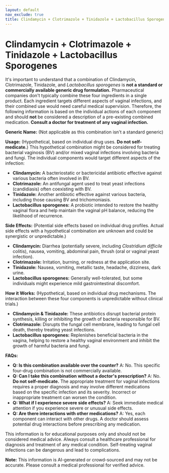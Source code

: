```yaml
---
layout: default
nav_exclude: true
title: Clindamycin + Clotrimazole + Tinidazole + Lactobacillus Sporogenes
---
```


# Clindamycin + Clotrimazole + Tinidazole + Lactobacillus Sporogenes

It's important to understand that a combination of Clindamycin, Clotrimazole, Tinidazole, and *Lactobacillus sporogenes* is **not a standard or commercially available generic drug formulation.**  Pharmaceutical companies don't typically combine these four ingredients in a single product.  Each ingredient targets different aspects of vaginal infections, and their combined use would need careful medical supervision.  Therefore, the following information is based on the individual actions of each component and should **not** be considered a description of a pre-existing combined medication.  **Consult a doctor for treatment of any vaginal infection.**

**Generic Name:**  (Not applicable as this combination isn't a standard generic)

**Usage:** (Hypothetical, based on individual drug uses.  **Do not self-medicate.**) This hypothetical combination might be considered for treating bacterial vaginosis (BV) and/or mixed vaginal infections involving bacteria and fungi.  The individual components would target different aspects of the infection:

* **Clindamycin:**  A bacteriostatic or bactericidal antibiotic effective against various bacteria often involved in BV.
* **Clotrimazole:** An antifungal agent used to treat yeast infections (candidiasis) often coexisting with BV.
* **Tinidazole:** Another antibiotic effective against various bacteria, including those causing BV and trichomoniasis.
* **Lactobacillus sporogenes:** A probiotic intended to restore the healthy vaginal flora and help maintain the vaginal pH balance, reducing the likelihood of recurrence.


**Side Effects:** (Potential side effects based on individual drug profiles.  Actual side effects with a hypothetical combination are unknown and could be synergistic or unpredictable.)

* **Clindamycin:**  Diarrhea (potentially severe, including *Clostridium difficile* colitis), nausea, vomiting, abdominal pain, thrush (oral or vaginal yeast infection).
* **Clotrimazole:**  Irritation, burning, or redness at the application site.
* **Tinidazole:**  Nausea, vomiting, metallic taste, headache, dizziness, dark urine.
* **Lactobacillus sporogenes:** Generally well-tolerated, but some individuals might experience mild gastrointestinal discomfort.

**How it Works:** (Hypothetical, based on individual drug mechanisms.  The interaction between these four components is unpredictable without clinical trials.)

* **Clindamycin & Tinidazole:** These antibiotics disrupt bacterial protein synthesis, killing or inhibiting the growth of bacteria responsible for BV.
* **Clotrimazole:**  Disrupts the fungal cell membrane, leading to fungal cell death, thereby treating yeast infections.
* **Lactobacillus sporogenes:**  Replenishes beneficial bacteria in the vagina, helping to restore a healthy vaginal environment and inhibit the growth of harmful bacteria and fungi.

**FAQs:**

* **Q: Is this combination available over the counter?**  A: No. This specific four-drug combination is not commercially available.
* **Q: Can I take this combination without a doctor's prescription?** A: No.  **Do not self-medicate.**  The appropriate treatment for vaginal infections requires a proper diagnosis and may involve different medications based on the specific infection and its severity.  Incorrect or inappropriate treatment can worsen the condition.
* **Q: What if I experience severe side effects?** A: Seek immediate medical attention if you experience severe or unusual side effects.
* **Q: Are there interactions with other medications?** A:  Yes, each component can interact with other drugs.  A doctor should assess potential drug interactions before prescribing any medication.


This information is for educational purposes only and should not be considered medical advice.  Always consult a healthcare professional for diagnosis and treatment of any medical condition.  Self-treating vaginal infections can be dangerous and lead to complications.


**Note:** This information is AI-generated or crowd-sourced and may not be accurate. Please consult a medical professional for verified advice.